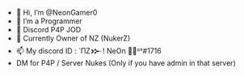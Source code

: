 - 👋 Hi, I’m @NeonGamer0
- 👀 I’m a Programmer
- 🌱 Discord P4P JOD
- 💞️ Currently Owner of NZ (NukerZ)
- 📫 My discord ID : `ПZ𒁍! NeOn 🥀✨ᴿᶻ#1716
- DM for P4P / Server Nukes (Only if you have admin in that server)

<!---
NeonGamer0/NeonGamer0 is a ✨ special ✨ repository because its `README.md` (this file) appears on your GitHub profile.
You can click the Preview link to take a look at your changes.
--->
